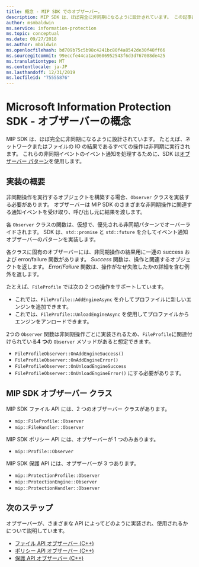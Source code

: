 ```yaml
---
title: 概念 - MIP SDK でのオブザーバー。
description: MIP SDK は、ほぼ完全に非同期になるように設計されています。 この記事は、オブザーバーの実装方法と非同期処理への使用方法を理解するのに役立ちます。
author: msmbaldwin
ms.service: information-protection
ms.topic: conceptual
ms.date: 09/27/2018
ms.author: mbaldwin
ms.openlocfilehash: bd709b75c5b98c4241bc80f4a8542de30f48ff66
ms.sourcegitcommit: 99eccfe44ca1ac0606952543f6d3d767088de425
ms.translationtype: MT
ms.contentlocale: ja-JP
ms.lasthandoff: 12/31/2019
ms.locfileid: "75555876"
---
```

# <a name="microsoft-information-protection-sdk---observer-concepts"></a>Microsoft Information Protection SDK - オブザーバーの概念

MIP SDK は、ほぼ完全に非同期になるように設計されています。 たとえば、ネットワークまたはファイルの IO の結果であるすべての操作は非同期に実行されます。 これらの非同期イベントのイベント通知を処理するために、SDK は[オブザーバー パターン](https://wikipedia.org/wiki/Observer_pattern)を使用します。 

## <a name="implementation-overview"></a>実装の概要

非同期操作を実行するオブジェクトを構築する場合、`Observer` クラスを実装する必要があります。 オブザーバーは MIP SDK のさまざまな非同期操作に関連する通知イベントを受け取り、呼び出し元に結果を渡します。

各 `Observer` クラスの関数は、仮想で、優先される非同期パターンでオーバーライドされます。 SDK は、`std::promise` と `std::future` を介してイベント通知オブザーバーのパターンを実装します。

各クラスに固有のオブザーバーには、非同期操作の結果用に一連の success および error/failure 関数があります。 *Success* 関数は、操作と関連するオブジェクトを返します。 *Error*/*Failure* 関数は、操作がなぜ失敗したかの詳細を含む例外を返します。

たとえば、`FileProfile` では次の 2 つの操作をサポートしています。 

- これでは、`FileProfile::AddEngineAsync` を介してプロファイルに新しいエンジンを追加できます。 
- これでは、`FileProfile::UnloadEngineAsync` を使用してプロファイルからエンジンをアンロードできます。

2つの `Observer` 関数は非同期操作ごとに実装されるため、`FileProfile`に関連付けられている**4 つ**の `Observer` メソッドがあると想定できます。 

- `FileProfileObserver::OnAddEngineSuccess()`
- `FileProfileObserver::OnAddEngineError()`
- `FileProfileObserver::OnUnloadEngineSuccess`
- `FileProfileObserver::OnUnloadEngineError()` にする必要があります。 

## <a name="mip-sdk-observer-classes"></a>MIP SDK オブザーバー クラス

MIP SDK ファイル API には、2 つのオブザーバー クラスがあります。

* `mip::FileProfile::Observer`
* `mip::FileHandler::Observer`

MIP SDK ポリシー API には、オブザーバーが 1 つのみあります。

* `mip::Profile::Observer`

MIP SDK 保護 API には、オブザーバーが 3 つあります。

* `mip::ProtectionProfile::Observer`
* `mip::ProtectionEngine::Observer`
* `mip::ProtectionHandler::Observer`

## <a name="next-steps"></a>次のステップ

オブザーバーが、さまざまな API によってどのように実装され、使用されるかについて説明しています。

* [ファイル API オブザーバー (C++)](concept-async-observers-file-cpp.md)
* [ポリシー API オブザーバー (C++)](concept-async-observers-policy-cpp.md)
* [保護 API オブザーバー (C++)](concept-async-observers-protection-cpp.md)
